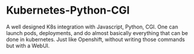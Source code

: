 # Kubernetes-Python-CGI
A well designed K8s integration with Javascript, Python, CGI. One can launch pods, deployments, and do almost basically everything that can be done in kubernetes. Just like Openshift, without writing those commands but with a WebUI.
